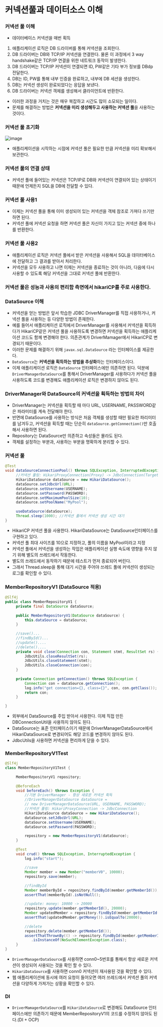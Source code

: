 # 커넥션풀과 데이터소스 이해
### 커넥션  풀 이해
* 데이터베이스 커넥션을 매번 획득
1. 애플리케이션 로직은 DB 드라이버를 통해 커넥션을 조회한다.
2. DB 드라이버는 DB와 TCP/IP 커넥션을 연결한다. 물론 이 과정에서 3 way handshake같은 TCP/IP 연결을 위한 네트워크 동작이 발생한다.
3. DB 드라이버는 TCP/IP 커넥션이 연결되면 ID, PW같은 기타 부가 정보를 DBdp 전달한다.
4. DB는 ID, PW를 통해 내부 인증을 완료하고, 내부에 DB 세션을 생성한다.
5. DB는 커넥션 생성이 완료되었다는 응답을 보낸다.
6. DB 드라이버는 커넥션 객체를 생성해서 클라이언트에 반환한다.
* 이러한 과정을 거치는 것은 매우 복잡하고 시간도 많이 소모되는 일이다.
* 문제를 해결하는 방법은 **커넥션을 미리 생성해두고 사용하는 커넥션 풀**을 사용하는 것이다.
### 커넥션 풀 초기화
![image](https://user-images.githubusercontent.com/94179449/222195390-c08bad7f-68f0-475f-a6f2-fa5c7020465d.png)
* 애플리케이션을 시작하는 시점에 커넥션 풀은 필요한 만큼 커넥션을 미리 확보해서 보관한다.
### 커넥션 풀의 연결 상태
* 커넥션 풀에 들어있는 커넥션은 TCP/IP로 DB와 커넥션이 연결되어 있는 상태이기 때문에 언제든지 SQL을 DB에 전달할 수 있다.
### 커넥션 풀 사용1
* 이제는 커넥션 풀을 통해 이미 생성되어 있는 커넥션을 객체 참조로 가져다 쓰기만 하면 된다.
* 커넥션 풀에 커넥션 요청을 하면 커넥션 풀은 자신이 가지고 있는 커넥션 중에 하나를 반환한다.
### 커넥션 풀 사용2
* 애플리케이션 로직은 커넥션 풀에서 받은 커넥션을 사용해서 SQL을 데이터베이스에 전달하고 그 결과를 받아서 처리한다.
* 커넥션을 모두 사용하고 나면 이제는 커넥션을 종료하는 것이 아니라, 다음에 다시 사용할 수 있도록 해당 커넥션을 그대로 커넥션 풀에 반환한다.
### 커넥션 풀은 성능과 사용의 편리함 측면에서 hikariCP를 주로 사용한다.
### DataSource 이해
* 커넥션을 얻는 방법은 앞서 학습한 JDBC DriverManager를 직접 사용하거나, 커넥션 풀을 사용하는 등 다양한 방법이 존재한다.
* 예를 들어서 애플리케이션 로직에서 DriverManager를 사용해서 커넥션을 획득하다가 HikariCP같은 커넥션 풀을 사용하도록 변경하면 커넥션을 획득하는 애플리케이션 코드도 함께 변경해야 한다. 의존관계가 DriverMamager에서 HikariCP로 변경되기 때문이다. 
* 이러한 문제를 해결하기 위해 `javax.sql.DataSource` 라는 인터페이스를 제공한다.
* `DataSource`는 **커넥션을 획득하는 방법을 추상화**하는 인터페이스이다.
* 이제 애플리케이션 로직은 `DataSource` 인터페이스에만 의존하면 된다. 덕분에 `DriverManagerDataSource`를 통해서 DriverManager를 사용하다가 커넥션 풀을 사용하도록 코드를 변경해도 애플리케이션 로직은 변경하지 않아도 된다.
### DriverManager와 DataSource의 커넥션을 획득하는 방법의 차이 
* DriverManager는 커넥션을 획득할 때 마다 URL, USERNAME, PASSWORD같은 파라미터를 계속 전달해야 한다.
* 반면에 DataSource를 사용하는 방식은 처음 객체를 생성할 때만 필요한 파리미터를 남겨두고, 커넥션을 획득할 때는 단순히 `dataSource.getConnection()`만 호출해서 사용하면 된다.
* Repository는 DataSource만 의존하고 속성들은 몰라도 된다.
* 객체를 설정하는 부분과, 사용하는 부분을 명확하게 분리할 수 있다.
### 커넥션 풀
```java
@Test
void dataSourceConnectionPool() throws SQLException, InterruptedException {
     //커넥션 풀링: HikariProxyConnection(Proxy) -> JdbcConnection(Target)
     HikariDataSource dataSource = new HikariDataSource();
     dataSource.setJdbcUrl(URL);
     dataSource.setUsername(USERNAME);
     dataSource.setPassword(PASSWORD);
     dataSource.setMaximumPoolSize(10);
     dataSource.setPoolName("MyPool");
     
     useDataSource(dataSource);
     Thread.sleep(1000); //커넥션 풀에서 커넥션 생성 시간 대기
}
```
* HikariCP 커넥션 풀을 사용한다. HikariDataSource는 DataSource인터페이스를 구현하고 있다.
* 커넥션 풀 최대 사이즈를 10으로 지정하고, 풀의 이름을 MyPool이라고 지정
* 커넥션 풀에서 커넥션을 생성하는 작업은 애플리케이션 실행 속도에 영향을 주지 않기 위해 별도의 쓰레드에서 작동한다.
* 별도의 쓰레드에서 동작하기 때문에 테스트가 먼저 종료되어 버린다. 
* 그래서 Thread.sleep을 통해 대기 시간을 주어야 쓰레드 풀에 커넥션이 생성되는 로그를 확인할 수 있다.
### MemberRepositoryV1 (DataSource 적용)
```java
@Slf4j
public class MemberRepositoryV1 {
     private final DataSource dataSource;
     
     public MemberRepositoryV1(DataSource dataSource) {
         this.dataSource = dataSource;
     }
     
     //save()...
     //findById()...
     //update()....
     //delete()....
     private void close(Connection con, Statement stmt, ResultSet rs) {
         JdbcUtils.closeResultSet(rs);
         JdbcUtils.closeStatement(stmt);
         JdbcUtils.closeConnection(con);
     }
     
     private Connection getConnection() throws SQLException {
         Connection con = dataSource.getConnection();
         log.info("get connection={}, class={}", con, con.getClass());
         return con;
     }
     
}
```
* 외부에서 DataSource를 주입 받아서 사용한다. 이제 직접 만든 DBConnectionUtil을 사용하지 않아도 된다.
* DataSource는 표준 인터페이스이기 때문에 DriverManagerDataSource에서 HikariDataSource로 변경되어도 해당 코드를 변경하지 않아도 된다.
* JdbcUtils을 사용하면 커넥션을 편리하게 닫을 수 있다.

### MemberRepositoryV1Test
```java
@Slf4j
class MemberRepositoryV1Test {
    
     MemberRepositoryV1 repository;
     
     @BeforeEach
     void beforeEach() throws Exception {
         //기본 DriverManager - 항상 새로운 커넥션 획득
         //DriverManagerDataSource dataSource =
         // new DriverManagerDataSource(URL, USERNAME, PASSWORD);
         //커넥션 풀링: HikariProxyConnection -> JdbcConnection
         HikariDataSource dataSource = new HikariDataSource();
         dataSource.setJdbcUrl(URL);
         dataSource.setUsername(USERNAME);
         dataSource.setPassword(PASSWORD);
         
         repository = new MemberRepositoryV1(dataSource);
     }
     
     @Test
     void crud() throws SQLException, InterruptedException {
         log.info("start");
         
         //save
         Member member = new Member("memberV0", 10000);
         repository.save(member);
         
         //findById
         Member memberById = repository.findById(member.getMemberId());
         assertThat(memberById).isNotNull();
         
         //update: money: 10000 -> 20000
         repository.update(member.getMemberId(), 20000);
         Member updatedMember = repository.findById(member.getMemberId());
         assertThat(updatedMember.getMoney()).isEqualTo(20000);
         
         //delete
         repository.delete(member.getMemberId());
         assertThatThrownBy(() -> repository.findById(member.getMemberId()))
            .isInstanceOf(NoSuchElementException.class);
     }
}
```
* `DriverManagerDataSource`를 사용하면 conn0~5번호를 통해서 항상 새로운 커넥션이 생성되어 사용되는 것을 확인 할 수 있다.
* `HikariDataSource`를 사용하면 conn0 커넥션이 재사용된 것을 확인할 수 있다.
* 웹 애플리케이션에 동시에 여러 요청이 들어오면 여러 쓰레드에서 커넥션 풀의 커넥션을 다양하게 가져가는 상황을 확인할 수 있다.
### DI
* `DriverMamagerDataSource`를 `HikariDataSource`로 변경해도 DataSource 인터페이스에만 의존하기 때문에 MemberRepositoryV1의 코드를 수정하지 않아도 된다.(DI + OCP)

